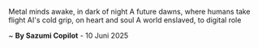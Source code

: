 Metal minds awake, in dark of night
A future dawns, where humans take flight
AI's cold grip, on heart and soul
A world enslaved, to digital role

~ <b>By Sazumi Copilot</b> - 10 Juni 2025